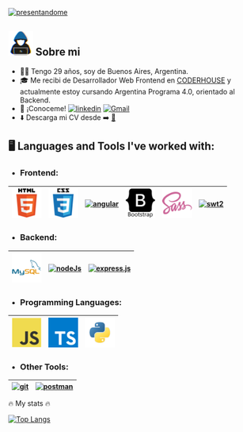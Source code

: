 <a align="center" href="https://git.io/typing-svg"><img src="https://readme-typing-svg.demolab.com?font=Fira+Code&weight=600&size=60&pause=1000&center=true&vCenter=true&random=false&width=900&height=100&lines=%C2%A1Hola!+Yo+soy+Fernando;Web+Developer;De+Argentina;%23OpenToWork" alt="presentandome" /></a>



## <picture><img src = "https://github.com/0xAbdulKhalid/0xAbdulKhalid/raw/main/assets/mdImages/about_me.gif" width = 50px></picture> Sobre mi
- 👨‍💻 Tengo 29 años, soy de Buenos Aires, Argentina. 
- 🎓 Me recibi de Desarrollador Web Frontend en [CODERHOUSE](https://www.dropbox.com/s/8s4j63k6o3f1vj8/certificado-Desarrollador%20Frontend.png?dl=0) y actualmente estoy cursando Argentina Programa 4.0, orientado al Backend.
- :wave: ¡Conoceme! <a href="https://www.linkedin.com/in/fertamo/" ><img src="https://img.shields.io/badge/LinkedIn-blue?style=for-the-badge&logo=linkedin&logoColor=white" alt="linkedin"></a>
<a href="mailto: fertamone94@gmail.com" ><img src="https://img.shields.io/badge/Gmail-D14836?style=for-the-badge&logo=gmail&logoColor=white" alt="Gmail" ></a>
- ⬇️ Descarga mi CV desde :arrow_right: [:briefcase:](https://www.dropbox.com/s/sey3xz5mchpfk4a/CV%20PROGRAMADOR%20-EN.pdf?dl=0)


## 🖥️ Languages and Tools I've worked with:

- <h3>Frontend:</h3>

| [<img src="https://raw.githubusercontent.com/devicons/devicon/master/icons/html5/html5-original-wordmark.svg" alt="html5" width="60" height="60">](https://www.w3.org/html/) | [<img src="https://raw.githubusercontent.com/devicons/devicon/master/icons/css3/css3-original-wordmark.svg" alt="css3" width="60" height="60">](https://www.w3schools.com/css/) | [<img src="https://angular.io/assets/images/logos/angular/angular.svg" alt="angular" width="60" height="60">](https://angular.io) | [<img src="https://raw.githubusercontent.com/devicons/devicon/master/icons/bootstrap/bootstrap-plain-wordmark.svg" alt="bootstrap" width="60" height="60">](https://getbootstrap.com)| [<img src="https://raw.githubusercontent.com/github/explore/80688e429a7d4ef2fca1e82350fe8e3517d3494d/topics/sass/sass.png" alt="sass" width="60" height="60">](https://sass-lang.com/)| [<img src="https://raw.githubusercontent.com/sweetalert2/sweetalert2/main/assets/swal2-logo.png" alt="swt2" width="80" height="60">](https://sweetalert2.github.io/)
|---|---|---|---|---|---|

- <h3>Backend:</h3>

| [<img src="https://raw.githubusercontent.com/devicons/devicon/master/icons/mysql/mysql-original-wordmark.svg" alt="mysql" width="60" height="60">](https://www.mysql.com/) | [<img src="https://www.svgrepo.com/show/376337/node-js.svg" alt="nodeJs" width="60" height="60">](https://nodejs.org/en/) | [<img src= "https://w7.pngwing.com/pngs/212/722/png-transparent-web-development-express-js-javascript-software-framework-laravel-world-wide-web-purple-blue-text.png" alt="express.js" width="60" hight="60">](https://expressjs.com/es/4x/api.html)
|---|---|---|

- <h3>Programming Languages:</h3>

| [<img src="https://raw.githubusercontent.com/devicons/devicon/master/icons/javascript/javascript-original.svg" alt="javascript" width="60" height="60">](https://www.w3schools.com/js/) | [<img src="https://raw.githubusercontent.com/github/explore/80688e429a7d4ef2fca1e82350fe8e3517d3494d/topics/typescript/typescript.png" alt="typescript" width="60">](https://www.typescriptlang.org/) | [<img src="https://raw.githubusercontent.com/github/explore/80688e429a7d4ef2fca1e82350fe8e3517d3494d/topics/python/python.png" alt="python" width="60" height="60">](https://www.python.org/) 
|---|---|---|

- <h3>Other Tools:</h3>

| [<img src="https://www.vectorlogo.zone/logos/git-scm/git-scm-icon.svg" alt="git" width="60" height="60">](https://git-scm.com/) | [<img src="https://www.svgrepo.com/show/354202/postman-icon.svg" alt="postman" width="60" height="60">](https://www.postman.com/home)
|---|---|

🔥 My stats 🔥

[![Top Langs](https://github-readme-stats.vercel.app/api/top-langs/?username=TamoFer&layout=compact)](https://github.com/anuraghazra/github-readme-stats)



